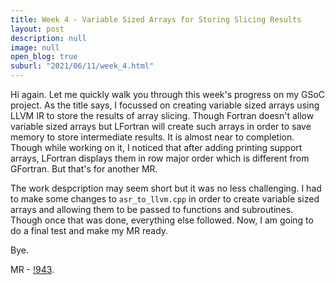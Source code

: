 ```yaml
---
title: Week 4 - Variable Sized Arrays for Storing Slicing Results
layout: post
description: null
image: null
open_blog: true
suburl: "2021/06/11/week_4.html"
---
```

 
Hi again. Let me quickly walk you through this week's progress on my GSoC project. As the title says, I focussed on creating variable sized arrays using LLVM IR to store the results of array slicing. Though Fortran doesn't allow variable sized arrays but LFortran will create such arrays in order to save memory to store intermediate results. It is almost near to completion. Though while working on it, I noticed that after adding printing support arrays, LFortran displays them in row major order which is different from GFortran. But that's for another MR. 

The work despcription may seem short but it was no less challenging. I had to make some changes to `asr_to_llvm.cpp` in order to create variable sized arrays and allowing them to be passed to functions and subroutines. Though once that was done, everything else followed. Now, I am going to do a final test and make my MR ready.

Bye.

MR - [!943](https://gitlab.com/lfortran/lfortran/-/merge_requests/943).